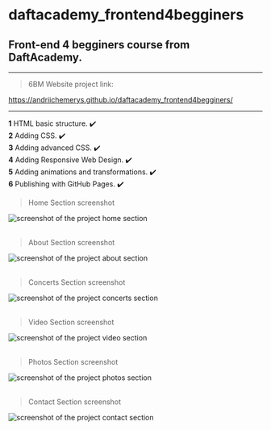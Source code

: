 # daftacademy_frontend4begginers
## Front-end 4 begginers course from DaftAcademy.

- - -

> 6BM Website project link:

https://andriichemerys.github.io/daftacademy_frontend4begginers/

- - -

**1** HTML basic structure. :heavy_check_mark:   
**2** Adding CSS. :heavy_check_mark:   
**3** Adding advanced CSS. :heavy_check_mark:   
**4** Adding Responsive Web Design. :heavy_check_mark:  
**5** Adding animations and transformations. :heavy_check_mark:  
**6** Publishing with GitHub Pages. :heavy_check_mark:  

> Home Section screenshot

![screenshot of the project home section](https://github.com/AndriiChemerys/daftacademy_frontend4begginers/blob/master/img/img_final_scrn/img-1.jpg)    <br/><br/>

> About Section screenshot

![screenshot of the project about section](https://github.com/AndriiChemerys/daftacademy_frontend4begginers/blob/master/img/img_final_scrn/img-2.jpg)    <br/><br/>

> Concerts Section screenshot

![screenshot of the project concerts section](https://github.com/AndriiChemerys/daftacademy_frontend4begginers/blob/master/img/img_final_scrn/img-3.jpg)    <br/><br/>

> Video Section screenshot

![screenshot of the project video section](https://github.com/AndriiChemerys/daftacademy_frontend4begginers/blob/master/img/img_final_scrn/img-4.jpg)    <br/><br/>

> Photos Section screenshot

![screenshot of the project photos section](https://github.com/AndriiChemerys/daftacademy_frontend4begginers/blob/master/img/img_final_scrn/img-5.jpg)    <br/><br/>

> Contact Section screenshot

![screenshot of the project contact section](https://github.com/AndriiChemerys/daftacademy_frontend4begginers/blob/master/img/img_final_scrn/img-6.jpg)    <br/><br/>
